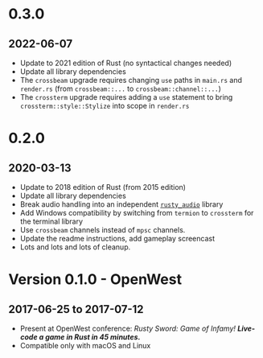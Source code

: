 # 0.3.0
## 2022-06-07

- Update to 2021 edition of Rust (no syntactical changes needed)
- Update all library dependencies
- The `crossbeam` upgrade requires changing `use` paths in `main.rs` and `render.rs` (from `crossbeam::...` to `crossbeam::channel::...`)
- The `crossterm` upgrade requires adding a `use` statement to bring `crossterm::style::Stylize` into scope in `render.rs`

# 0.2.0
## 2020-03-13

- Update to 2018 edition of Rust (from 2015 edition)
- Update all library dependencies
- Break audio handling into an independent [`rusty_audio`] library
- Add Windows compatibility by switching from `termion` to `crossterm` for the terminal library
- Use `crossbeam` channels instead of `mpsc` channels.
- Update the readme instructions, add gameplay screencast
- Lots and lots and lots of cleanup.

[`rusty_audio`]: https://github.com/cleancut/rusty_audio

# Version 0.1.0 - OpenWest
## 2017-06-25 to 2017-07-12

- Present at OpenWest conference: _Rusty Sword: Game of Infamy!  ***Live-code a game
  in Rust in 45 minutes.***_
- Compatible only with macOS and Linux
